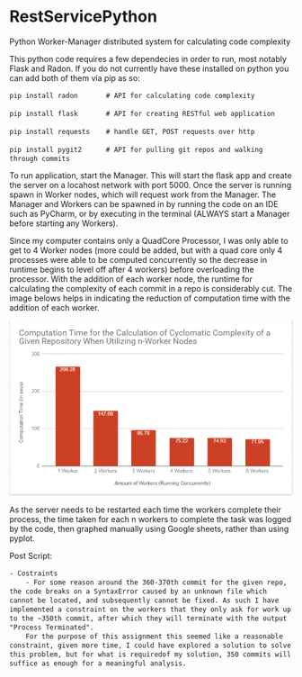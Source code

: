 # RestServicePython
Python Worker-Manager distributed system for calculating code complexity

This python code requires a few dependecies in order to run, most notably Flask and Radon. 
If you do not currently have these installed on python you can add both of them via pip as so:
    
    pip install radon       # API for calculating code complexity
    
    pip install flask       # API for creating RESTful web application
    
    pip install requests    # handle GET, POST requests over http
    
    pip install pygit2      # API for pulling git repos and walking through commits

To run application, start the Manager. This will start the flask app and create the server on a locahost network with port 5000. Once the server is running spawn in Worker nodes, which will request work from the Manager. The Manager and Workers can be spawned in by running the code on an IDE such as PyCharm, or by executing in the terminal (ALWAYS start a Manager before starting any Workers).

Since my computer contains only a QuadCore Processor, I was only able to get to 4 Worker nodes (more could be added, but with a quad core only 4 processes were able to be computed concurrently so the decrease in runtime begins to level off after 4 workers) before overloading the processor. With the addition of each worker node, the runtime for calculating the complexity of each commit in a repo is considerably cut. The image belows helps in indicating the reduction of computation time with the addition of each worker.

![Results](https://github.com/Roughosing/RestServicePython/blob/master/CC_Results.png "Results")

As the server needs to be restarted each time the workers complete their process, the time taken for each n workers to complete the task was logged by the code, then graphed manually using Google sheets, rather than using pyplot. 

Post Script:

    - Costraints
        - For some reason around the 360-370th commit for the given repo, the code breaks on a SyntaxError caused by an unknown file which cannot be located, and subsequently cannot be fixed. As such I have implemented a constraint on the workers that they only ask for work up to the ~350th commit, after which they will terminate with the output "Process Terminated". 
        For the purpose of this assignment this seemed like a reasonable constraint, given more time, I could have explored a solution to solve this problem, but for what is requiredof my solution, 350 commits will suffice as enough for a meaningful analysis.
